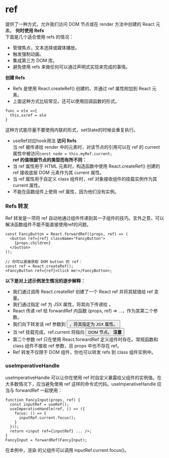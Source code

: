 # ref
提供了一种方式，允许我们访问 DOM 节点或在 render 方法中创建的 React 元素。
**何时使用 Refs**  
下面是几个适合使用 refs 的情况：  
- 管理焦点，文本选择或媒体播放。
- 触发强制动画。
- 集成第三方 DOM 库。
- 避免使用 refs 来做任何可以通过声明式实现来完成的事情。

**创建 Refs**  
- Refs 是使用 React.createRef() 创建的，并通过 ref 属性附加到 React 元素。  
- 上面这种方式比较常见，还可以使用回调函数的形式。
```
func = ele =>{
  this.xxref = ele
}
```
这种方式能尽量不要使用内联的形式，setState的时候会重复执行。
- useRef对应hook用法
**访问 Refs**  
当 ref 被传递给 render 中的元素时，对该节点的引用可以在 ref 的 current 属性中被访问``const node = this.myRef.current;``  
**ref 的值根据节点的类型而有所不同：**  
- 当 ref 属性用于 HTML 元素时，构造函数中使用 React.createRef() 创建的 ref 接收底层 DOM 元素作为其 current 属性。
- 当 ref 属性用于自定义 class 组件时，ref 对象接收组件的挂载实例作为其 current 属性。
- 不能在函数组件上使用 ref 属性，因为他们没有实例。

### Refs 转发
Ref 转发是一项将 ref 自动地通过组件传递到其一子组件的技巧。言外之意，可以解决函数组件不能不能直接使用ref的问题。  
```
const FancyButton = React.forwardRef((props, ref) => (
  <button ref={ref} className="FancyButton">
    {props.children}
  </button>
));

// 你可以直接获取 DOM button 的 ref：
const ref = React.createRef();
<FancyButton ref={ref}>Click me!</FancyButton>;
```
**以下是对上述示例发生情况的逐步解释：**  
- 我们通过调用 React.createRef 创建了一个 React ref 并将其赋值给 ref 变量。
- 我们通过指定 ref 为 JSX 属性，将其向下传递给 <FancyButton ref={ref}>。
- React 传递 ref 给 forwardRef 内函数 (props, ref) => ...，作为其第二个参数。
- 我们向下转发该 ref 参数到 <button ref={ref}>，将其指定为 JSX 属性。
- 当 ref 挂载完成，ref.current 将指向 <button> DOM 节点。
**注意**  
- 第二个参数 ref 只在使用 React.forwardRef 定义组件时存在。常规函数和 class 组件不接收 ref 参数，且 props 中也不存在 ref。  
- Ref 转发不仅限于 DOM 组件，你也可以转发 refs 到 class 组件实例中。

### useImperativeHandle
useImperativeHandle 可以让你在使用 ref 时自定义暴露给父组件的实例值。在大多数情况下，应当避免使用 ref 这样的命令式代码。useImperativeHandle 应当与 forwardRef 一起使用：
```
function FancyInput(props, ref) {
  const inputRef = useRef();
  useImperativeHandle(ref, () => ({
    focus: () => {
      inputRef.current.focus();
    }
  }));
  return <input ref={inputRef} ... />;
}
FancyInput = forwardRef(FancyInput);
```
在本例中，渲染 <FancyInput ref={inputRef} /> 的父组件可以调用 inputRef.current.focus()。 